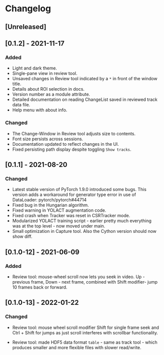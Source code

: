 # Changelog

## [Unreleased]

## [0.1.2] - 2021-11-17

### Added
- Light and dark theme.
- Single-pane view in review tool.
- Unsaved changes in Review tool indicated by a `*` in front of the
  window title.
- Details about ROI selection in docs.
- Version number as a module attribute.
- Detailed documentation on reading ChangeList saved in reviewed track
  data file.
- Help menu with about info.
### Changed
- The Change-Window in Review tool adjusts size to contents.
- Font size persists across sessions.
- Documentation updated to reflect changes in the UI.
- Fixed persisting path display despite toggling `Show tracks`.

## [0.1.1] - 2021-08-20

### Changed
- Latest stable version of PyTorch 1.9.0 introduced some bugs. This
  version adds a workaround for generator type error in use of
  DataLoader: pytorch/pytorch#44714
- Fixed bug in the Hungarian algorithm.
- Fixed warning in YOLACT augmentation code.
- Fixed crash when Tracker was reset in CSRTracker mode.
- Modularized YOLACT training script - earlier pretty much everything
  was at the top level - now moved under main.
- Small optimization in Capture tool. Also the Cython version should
  now show diff.

## [0.1.0-12] - 2021-06-09

### Added
- Review tool: mouse-wheel scroll now lets you seek in video. Up -
  previous frame, Down - next frame, combined with Shift modifier-
  jump 10 frames back or forward.

## [0.1.0-13] - 2022-01-22

### Changed
- Review tool: mouse wheel scroll modifier Shift for single frame seek
  and Ctrl + Shift for jumps as just scroll interferes with scrollbar
  functionality.
  
- Review tool: made HDF5 data format `table` - same as track tool -
  which produces smaller and more flexible files with slower
  read/write.
